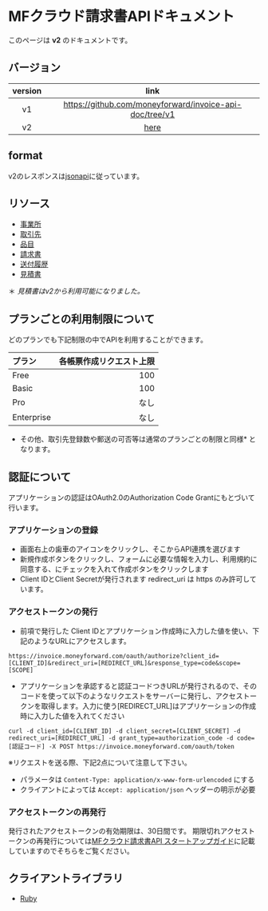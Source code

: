 # MFクラウド請求書APIドキュメント
このページは **v2** のドキュメントです。

## バージョン

|version|link|
|:--:|:--:|
|v1|https://github.com/moneyforward/invoice-api-doc/tree/v1|
|v2|[here](https://github.com/moneyforward/invoice-api-doc/)|

## format
v2のレスポンスは[jsonapi](http://jsonapi.org/format/)に従っています。

## リソース
- [事業所](/office)
- [取引先](/partners)
- [品目](/items)
- [請求書](/billings)
- [送付履歴](/sent_histories)
- [見積書](/quotes)

＊ *見積書はv2から利用可能になりました。*

## プランごとの利用制限について
どのプランでも下記制限の中でAPIを利用することができます。

| プラン     | 各帳票作成リクエスト上限 |
| :--        | --:                      |
| Free       | 100                      |
| Basic      | 100                      |
| Pro        | なし                     |
| Enterprise | なし                     |

* その他、取引先登録数や郵送の可否等は通常のプランごとの制限と同様* となります。

## 認証について
アプリケーションの認証はOAuth2.0のAuthorization Code Grantにもとづいて行います。

### アプリケーションの登録
* 画面右上の歯車のアイコンをクリックし、そこからAPI連携を選びます
* 新規作成ボタンをクリックし、フォームに必要な情報を入力し、利用規約に同意する、にチェックを入れて作成ボタンをクリックします
* Client IDとClient Secretが発行されます
 redirect_uri は https のみ許可しています。

### アクセストークンの発行
* 前項で発行した Client IDとアプリケーション作成時に入力した値を使い、下記のようなURLにアクセスします。
```
https://invoice.moneyforward.com/oauth/authorize?client_id=[CLIENT_ID]&redirect_uri=[REDIRECT_URL]&response_type=code&scope=[SCOPE]
```
* アプリケーションを承認すると認証コードつきURLが発行されるので、そのコードを使って以下のようなリクエストをサーバーに発行し、アクセストークンを取得します。入力に使う[REDIRECT_URL]はアプリケーションの作成時に入力した値を入れてください

```
curl -d client_id=[CLIENT_ID] -d client_secret=[CLIENT_SECRET] -d redirect_uri=[REDIRECT_URL] -d grant_type=authorization_code -d code=[認証コード] -X POST https://invoice.moneyforward.com/oauth/token
```

※リクエストを送る際、下記2点について注意して下さい。

* パラメータは `Content-Type: application/x-www-form-urlencoded` にする
* クライアントによっては `Accept: application/json` ヘッダーの明示が必要

### アクセストークンの再発行

発行されたアクセストークンの有効期限は、30日間です。
期限切れアクセストークンの再発行については[MFクラウド請求書API スタートアップガイド](https://support.biz.moneyforward.com/invoice/guide/api-guide/a01.html)に記載していますのでそちらをご覧ください。

## クライアントライブラリ

* [Ruby](https://github.com/moneyforward/mf_cloud-invoice-ruby)

